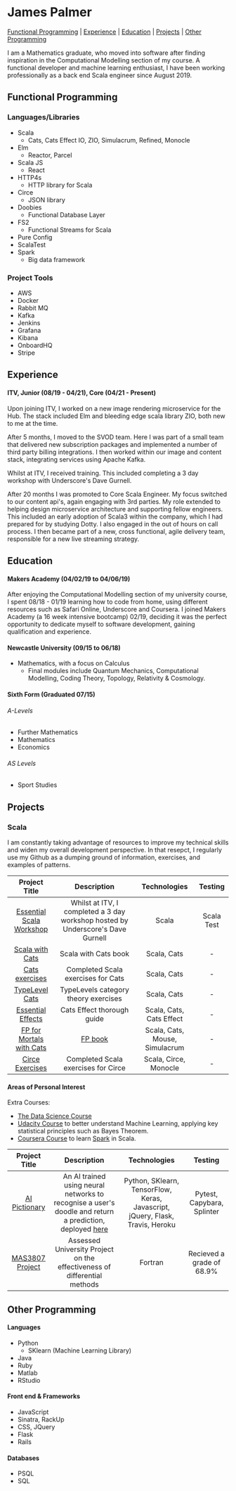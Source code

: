 # James Palmer

[Functional Programming](#functional-programming) | [Experience](#experience) | [Education](#education) | [Projects](#projects) | [Other Programming](#other-programming)
 
I am a Mathematics graduate, who moved into software after finding inspiration in the Computational Modelling section of my course. A functional developer and machine learning enthusiast, I have been working professionally as a back end Scala engineer since August 2019.

## Functional Programming

### Languages/Libraries

- Scala
  - Cats, Cats Effect IO, ZIO, Simulacrum, Refined, Monocle
- Elm
  - Reactor, Parcel
- Scala JS
  - React
- HTTP4s
  - HTTP library for Scala
- Circe
  - JSON library
- Doobies
  - Functional Database Layer
- FS2
  - Functional Streams for Scala  
- Pure Config
- ScalaTest
- Spark
  - Big data framework

### Project Tools

- AWS
- Docker
- Rabbit MQ
- Kafka
- Jenkins
- Grafana
- Kibana
- OnboardHQ
- Stripe

## Experience 

#### ITV, Junior (08/19 - 04/21), Core (04/21 - Present)

Upon joining ITV, I worked on a new image rendering microservice for the Hub. The stack included Elm and bleeding edge scala library ZIO, both new to me at the time.

After 5 months, I moved to the SVOD team.
Here I was part of a small team that delivered new subscription packages and implemented a number of third party billing integrations.
I then worked within our image and content stack, integrating services using Apache Kafka.

Whilst at ITV, I received training. This included completing a 3 day workshop with Underscore's Dave Gurnell.

After 20 months I was promoted to Core Scala Engineer. My focus switched to our content api's, again engaging with 3rd parties. My role extended to helping design microservice architecture and supporting fellow engineers. This included an early adoption of Scala3 within the company, which I had prepared for by studying Dotty. I also engaged in the out of hours on call process. I then became part of a new, cross functional, agile delivery team, responsible for a new live streaming strategy.

## Education

#### Makers Academy (04/02/19 to 04/06/19)

After enjoying the Computational Modelling section of my university course, I spent 08/18 - 01/19 learning how to code from home, using different resources such as Safari Online, Underscore and Coursera. I joined Makers Academy (a 16 week intensive bootcamp) 02/19, deciding it was the perfect opportunity to dedicate myself to software development, gaining qualification and experience.
 
#### Newcastle University (09/15 to 06/18)

- Mathematics, with a focus on Calculus
  - Final modules include Quantum Mechanics, Computational Modelling, Coding Theory, Topology, Relativity & Cosmology.

#### Sixth Form (Graduated 07/15)

###### A-Levels
- Further Mathematics
- Mathematics
- Economics

###### AS Levels
- Sport Studies
 
## Projects 

### Scala

I am constantly taking advantage of resources to improve my technical skills and widen my overall development perspective. In that resepct, I regularly use my Github as a dumping ground of information, exercises, and examples of patterns. 

| **Project Title** | **Description** | **Technologies** | **Testing** |
| :---:        |     :---:      |      :---:    |     :---:      |
| [Essential Scala Workshop](https://github.com/jpalmerr/essential-scala-code)| Whilst at ITV, I completed a 3 day workshop hosted by Underscore's Dave Gurnell  | Scala | Scala Test |
| [Scala with Cats](https://github.com/jpalmerr/ScalaWithCats)| Scala with Cats book  | Scala, Cats | - |
| [Cats exercises](https://github.com/jpalmerr/scalaExercisesCats)| Completed Scala exercises for Cats  | Scala, Cats | - |
| [TypeLevel Cats](https://github.com/jpalmerr/TypeLevel)| TypeLevels category theory exercises  | Scala, Cats | - |
| [Essential Effects](https://github.com/jpalmerr/EssentialEffects) | Cats Effect thorough guide| Scala, Cats, Cats Effect| - |
| [FP for Mortals with Cats](https://github.com/jpalmerr/FpForMortals)| [FP book](https://leanpub.com/fpmortals-cats)  | Scala, Cats, Mouse, Simulacrum | - |
| [Circe Exercises](https://github.com/jpalmerr/CirceExercises) | Completed Scala exercises for Circe | Scala, Circe, Monocle | - |


#### Areas of Personal Interest

Extra Courses: 

 - [The Data Science Course](https://www.udemy.com/course/the-data-science-course-complete-data-science-bootcamp)
 - [Udacity Course](https://eu.udacity.com/course/intro-to-machine-learning--ud120) to better understand Machine Learning, applying key statistical principles such as Bayes Theorem. 
 - [Coursera Course](https://www.coursera.org/learn/scala-spark-big-data/home/welcome) to learn [Spark](https://github.com/jpalmerr/Spark) in Scala.

| **Project Title** | **Description** | **Technologies** | **Testing** |
| :---:        |     :---:      |      :---:    |     :---:      |
| [AI Pictionary](https://github.com/jpalmerr/ajak-final-project)| An AI trained using neural networks to recognise a user's doodle and return a prediction, deployed [here](https://ajak-doodler.herokuapp.com/) | Python, SKlearn, TensorFlow, Keras, Javascript, jQuery, Flask, Travis, Heroku| Pytest, Capybara, Splinter|
| [MAS3807 Project](https://www.slideshare.net/slideshow/embed_code/key/eY4WwFEd23HUkZ)| Assessed University Project on the effectiveness of differential methods | Fortran| Recieved a grade of 68.9%|
 
## Other Programming 

#### Languages

- Python
  - SKlearn (Machine Learning Library)
- Java
- Ruby
- Matlab
- RStudio

#### Front end & Frameworks

- JavaScript
- Sinatra, RackUp
- CSS, JQuery
- Flask
- Rails

#### Databases

- PSQL
- SQL
